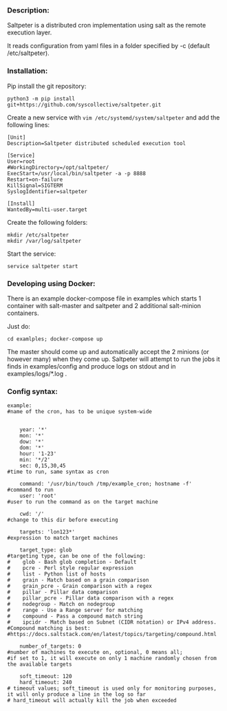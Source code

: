 ### Description:

Saltpeter is a distributed cron implementation using salt as the remote execution layer.

It reads configuration from yaml files in a folder specified by -c (default /etc/saltpeter).


### Installation:

Pip install the git repository:
```
python3 -m pip install git+https://github.com/syscollective/saltpeter.git
```
Create a new service with `vim /etc/systemd/system/saltpeter` and add the following lines:
```
[Unit]
Description=Saltpeter distributed scheduled execution tool

[Service]
User=root
#WorkingDirectory=/opt/saltpeter/
ExecStart=/usr/local/bin/saltpeter -a -p 8888
Restart=on-failure
KillSignal=SIGTERM
SyslogIdentifier=saltpeter

[Install]
WantedBy=multi-user.target
```
Create the following folders:
```
mkdir /etc/saltpeter
mkdir /var/log/saltpeter
```
Start the service:
```
service saltpeter start
```


### Developing using Docker:

There is an example docker-compose file in examples which starts 1 container with salt-master and saltpeter and 2 additional salt-minion containers.

Just do:

```
cd examlples; docker-compose up
```

The master should come up and automatically accept the 2 minions (or however many) when they come up. Saltpeter will attempt to run the jobs it finds in examples/config and produce logs on stdout and in examples/logs/*.log .


### Config syntax:

```
example:
#name of the cron, has to be unique system-wide


    year: '*'
    mon: '*'
    dow: '*'
    dom: '*'
    hour: '1-23'
    min: '*/2'
    sec: 0,15,30,45
#time to run, same syntax as cron

    command: '/usr/bin/touch /tmp/example_cron; hostname -f'
#command to run
    user: 'root'
#user to run the command as on the target machine

    cwd: '/'
#change to this dir before executing

    targets: 'lon123*'
#expression to match target machines

    target_type: glob
#targeting type, can be one of the following:
#    glob - Bash glob completion - Default
#    pcre - Perl style regular expression
#    list - Python list of hosts
#    grain - Match based on a grain comparison
#    grain_pcre - Grain comparison with a regex
#    pillar - Pillar data comparison
#    pillar_pcre - Pillar data comparison with a regex
#    nodegroup - Match on nodegroup
#    range - Use a Range server for matching
#    compound - Pass a compound match string
#    ipcidr - Match based on Subnet (CIDR notation) or IPv4 address.
#Compound matching is best:
#https://docs.saltstack.com/en/latest/topics/targeting/compound.html

    number_of_targets: 0
#number of machines to execute on, optional, 0 means all;
#if set to 1, it will execute on only 1 machine randomly chosen from the available targets

    soft_timeout: 120
    hard_timeout: 240
# timeout values; soft_timeout is used only for monitoring purposes, it will only produce a line in the log so far
# hard_timeout will actually kill the job when exceeded

```
